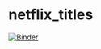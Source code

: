 # netflix_titles
[![Binder](https://mybinder.org/badge_logo.svg)](https://mybinder.org/v2/gh/PayneMcDowell/netflix_titles/master)
